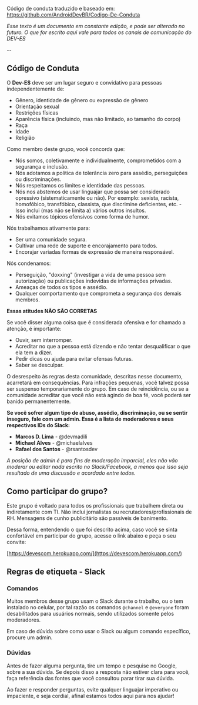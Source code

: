 
Código de conduta traduzido e baseado em: https://github.com/AndroidDevBR/Codigo-De-Conduta

*Esse texto é um documento em constante edição, e pode ser alterado no futuro. O que for escrito aqui vale para todos os canais de comunicação do DEV-ES*

--

## Código de Conduta

O **Dev-ES** deve ser um lugar seguro e convidativo para pessoas independentemente de:
- Gênero, identidade de gênero ou expressão de gênero
- Orientação sexual
- Restrições físicas
- Aparência física (incluindo, mas não limitado, ao tamanho do corpo)
- Raça
- Idade
- Religião

Como membro deste grupo, você concorda que:

* Nós somos, coletivamente e individualmente, comprometidos com a segurança e inclusão.
* Nós adotamos a política de tolerância zero para assédio, perseguições ou discriminações.
* Nós respeitamos os limites e identidade das pessoas.
* Nós nos abstemos de usar linguajar que possa ser considerado opressivo (sistematicamente ou não). Por exemplo: sexista, racista, homofóbico, transfóbico, classista, que discrimine deficientes, etc. - Isso inclui (mas não se limita a) vários outros insultos.
* Nós evitamos tópicos ofensivos como forma de humor.

Nós trabalhamos ativamente para:

* Ser uma comunidade segura.
* Cultivar uma rede de suporte e encorajamento para todos.
* Encorajar variadas formas de expressão de maneira responsável.

Nós condenamos:

* Perseguição, "doxxing" (investigar a vida de uma pessoa sem autorização) ou publicações indevidas de informações privadas.
* Ameaças de todos os tipos e assédio.
* Qualquer comportamento que comprometa a segurança dos demais membros.

**Essas atitudes NÃO SÃO CORRETAS**

Se você disser alguma coisa que é considerada ofensiva e for chamado a atenção, é importante:

* Ouvir, sem interromper.
* Acreditar no que a pessoa está dizendo e não tentar desqualificar o que ela tem a dizer.
* Pedir dicas ou ajuda para evitar ofensas futuras.
* Saber se desculpar.

O desrespeito às regras desta comunidade, descritas nesse documento, acarretará em consequências. Para infrações pequenas, você talvez possa ser suspenso temporariamente do grupo. Em caso de reincidência, ou se a comunidade acreditar que você não está agindo de boa fé, você poderá ser banido permanentemente.

**Se você sofrer algum tipo de abuso, assédio, discriminação, ou se sentir inseguro, fale com um admin. Essa é a lista de moderadores e seus respectivos IDs do Slack:**

* **Marcos D. Lima** - @devmadili
* **Michael Alves** - @michaelalves
* **Rafael dos Santos** - @rsantosdev

*A posição de admin é para fins de moderação imparcial, eles não vão moderar ou editar nada escrito no Slack/Facebook, a menos que isso seja resultado de uma discussão e acordado entre todos.*

## Como participar do grupo?

Este grupo é voltado para todos os profissionais que trabalhem direta ou indiretamente com TI. Não inclui jornalistas ou recrutadores/profissionais de RH. Mensagens de cunho publicitário são passíveis de banimento.

Dessa forma, entendendo o que foi descrito acima, caso você se sinta confortável em participar do grupo, acesse o link abaixo e peça o seu convite:

[https://devescom.herokuapp.com/](https://devescom.herokuapp.com/)

## Regras de etiqueta - Slack

### Comandos

Muitos membros desse grupo usam o Slack durante o trabalho, ou o tem instalado no celular, por tal razão os comandos `@channel` e `@everyone` foram desabilitados para usuários normais, sendo utilizados somente pelos moderadores.

Em caso de dúvida sobre como usar o Slack ou algum comando específico, procure um admin.

### Dúvidas

Antes de fazer alguma pergunta, tire um tempo e pesquise no Google, sobre a sua dúvida. Se depois disso a resposta não estiver clara para você, faça referência das fontes que você consultou parar tirar sua dúvida.

Ao fazer e responder perguntas, evite qualquer linguajar imperativo ou impaciente, e seja cordial, afinal estamos todos aqui para nos ajudar!

